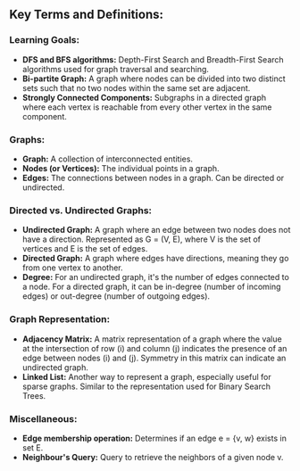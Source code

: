 ## Key Terms and Definitions:

### Learning Goals:
- **DFS and BFS algorithms:** Depth-First Search and Breadth-First Search algorithms used for graph traversal and searching.
- **Bi-partite Graph:** A graph where nodes can be divided into two distinct sets such that no two nodes within the same set are adjacent.
- **Strongly Connected Components:** Subgraphs in a directed graph where each vertex is reachable from every other vertex in the same component.

### Graphs:
- **Graph:** A collection of interconnected entities.
- **Nodes (or Vertices):** The individual points in a graph.
- **Edges:** The connections between nodes in a graph. Can be directed or undirected.
  
### Directed vs. Undirected Graphs:
- **Undirected Graph:** A graph where an edge between two nodes does not have a direction. Represented as G = (V, E), where V is the set of vertices and E is the set of edges.
- **Directed Graph:** A graph where edges have directions, meaning they go from one vertex to another. 
- **Degree:** For an undirected graph, it's the number of edges connected to a node. For a directed graph, it can be in-degree (number of incoming edges) or out-degree (number of outgoing edges).
  
### Graph Representation:
- **Adjacency Matrix:** A matrix representation of a graph where the value at the intersection of row \(i\) and column \(j\) indicates the presence of an edge between nodes \(i\) and \(j\). Symmetry in this matrix can indicate an undirected graph.
- **Linked List:** Another way to represent a graph, especially useful for sparse graphs. Similar to the representation used for Binary Search Trees.
  
### Miscellaneous:
- **Edge membership operation:** Determines if an edge e = {v, w} exists in set E.
- **Neighbour's Query:** Query to retrieve the neighbors of a given node v.

